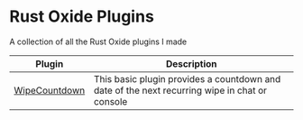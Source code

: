# Rust Oxide Plugins

A collection of all the Rust Oxide plugins I made

| Plugin                                                                          | Description                                                                                   |
| ------------------------------------------------------------------------------- | --------------------------------------------------------------------------------------------- |
| [WipeCountdown](https://github.com/mist8kengas/rust-plugins/tree/WipeCountdown) | This basic plugin provides a countdown and date of the next recurring wipe in chat or console |
